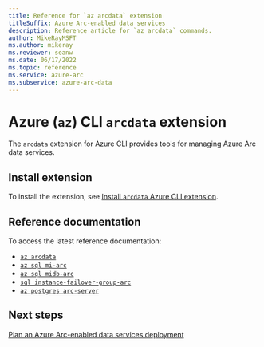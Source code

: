 ```yaml
---
title: Reference for `az arcdata` extension
titleSuffix: Azure Arc-enabled data services
description: Reference article for `az arcdata` commands.
author: MikeRayMSFT
ms.author: mikeray
ms.reviewer: seanw
ms.date: 06/17/2022
ms.topic: reference
ms.service: azure-arc
ms.subservice: azure-arc-data
---
```


# Azure (`az`) CLI `arcdata` extension

The `arcdata` extension for Azure CLI provides tools for managing Azure Arc data services. 

## Install extension

To install the extension, see [Install `arcdata` Azure CLI extension](install-arcdata-extension.md).

## Reference documentation

To access the latest reference documentation:

- [`az arcdata`](/cli/azure/arcdata)
- [`az sql mi-arc`](/cli/azure/sql/mi-arc)
- [`az sql midb-arc`](/cli/azure/sql/midb-arc)
- [`sql instance-failover-group-arc`](/cli/azure/sql/instance-failover-group-arc)
- [`az postgres arc-server`](/cli/azure/postgres/arc-server)

## Next steps

[Plan an Azure Arc-enabled data services deployment](plan-azure-arc-data-services.md)